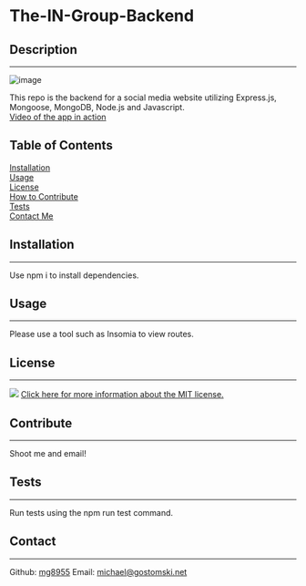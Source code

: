 # The-IN-Group-Backend
 ## Description
 ---
 ![image](https://user-images.githubusercontent.com/113604486/206923298-33a3fda3-ec27-407d-9f82-73afc3df2260.png)

 This repo is the backend for a social media website utilizing Express.js, Mongoose, MongoDB, Node.js and Javascript.<br>
 [Video of the app in action](https://drive.google.com/file/d/1vzv-DMvSB_IdAWwOYUaTZUjGR-0Yo74g/view)
 ## Table of Contents
 [Installation](#installation)  
   [Usage](#usage)  
    [License](#license)  
     [How to Contribute](#contribute)  
      [Tests](#tests)  
       [Contact Me](#contact)
 ## Installation
 ---
 Use npm i to install dependencies.
 ## Usage
 ---
 Please use a tool such as Insomia to view routes.
 ## License
 ---
 ![](https://img.shields.io/badge/license-MIT-brightgreen) [Click here for more information about the MIT license.](https://choosealicense.com/licenses/mit/)
 
 ## Contribute
 ---
 Shoot me and email!
 ## Tests
 ---
 Run tests using the npm run test command.
 ## Contact
 ---
 Github: [mg8955](https://github.com/mg8955)
Email: michael@gostomski.net
